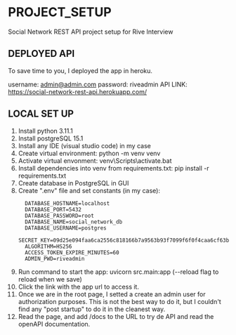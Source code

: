 # PROJECT_SETUP
Social Network REST API project setup for Rive Interview

## DEPLOYED API
To save time to you, I deployed the app in heroku.

username: admin@admin.com
password: riveadmin
API LINK: https://social-network-rest-api.herokuapp.com/

## LOCAL SET UP
<ol>
  <li>Install python 3.11.1</li>
  <li>Install postgreSQL 15.1</li>
  <li>Install any IDE (visual studio code) in my case</li>
  <li>Create virtual environment: python -m venv venv</li>
  <li>Activate virtual envonment: venv\Scripts\activate.bat</li>
  <li>Install dependencies into venv from requirements.txt: pip install -r requirements.txt</li>
  <li>Create database in PostgreSQL in GUI</li>
  <li>Create ".env" file and set constants (in my case):
        
      DATABASE_HOSTNAME=localhost
      DATABASE_PORT=5432
      DATABASE_PASSWORD=root
      DATABASE_NAME=social_network_db
      DATABASE_USERNAME=postgres
      SECRET_KEY=09d25e094faa6ca2556c818166b7a9563b93f7099f6f0f4caa6cf63b88e8d3e7
      ALGORITHM=HS256
      ACCESS_TOKEN_EXPIRE_MINUTES=60
      ADMIN_PWD=riveadmin
  </li>
  <li>Run command to start the app: uvicorn src.main:app (--reload flag to reload when we save)</li>
  <li>Click the link with the app url to access it.</li>
  <li>Once we are in the root page, I setted a create an admin user for authorization purposes. This is not the best way to       do it, but I couldn't find any "post startup" to do it in the cleanest way. </li>
  <li>Read the page, and add /docs to the URL to try de API and read the openAPI documentation.</li>
</ol>
